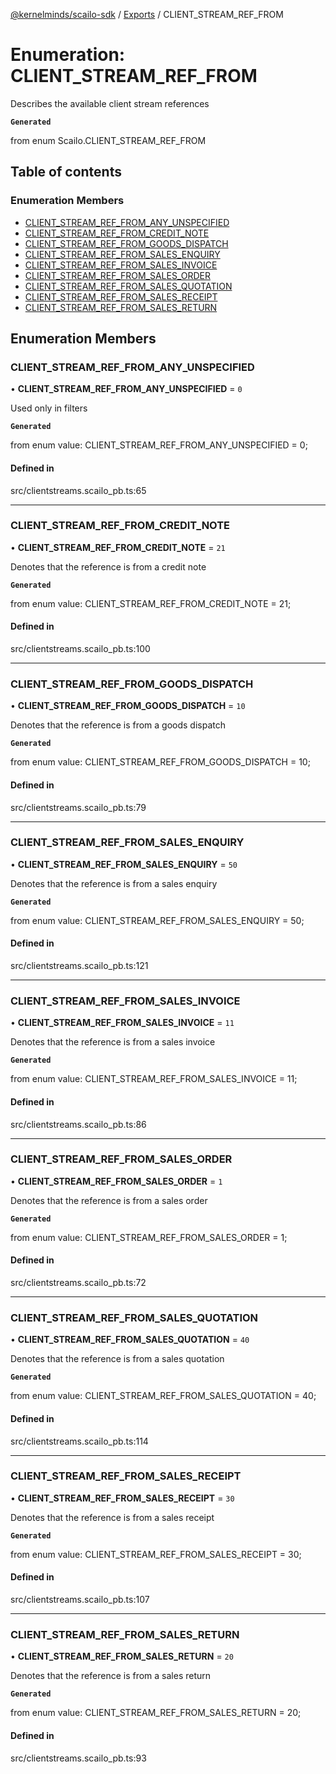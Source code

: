 [@kernelminds/scailo-sdk](../README.md) / [Exports](../modules.md) / CLIENT\_STREAM\_REF\_FROM

# Enumeration: CLIENT\_STREAM\_REF\_FROM

Describes the available client stream references

**`Generated`**

from enum Scailo.CLIENT_STREAM_REF_FROM

## Table of contents

### Enumeration Members

- [CLIENT\_STREAM\_REF\_FROM\_ANY\_UNSPECIFIED](CLIENT_STREAM_REF_FROM.md#client_stream_ref_from_any_unspecified)
- [CLIENT\_STREAM\_REF\_FROM\_CREDIT\_NOTE](CLIENT_STREAM_REF_FROM.md#client_stream_ref_from_credit_note)
- [CLIENT\_STREAM\_REF\_FROM\_GOODS\_DISPATCH](CLIENT_STREAM_REF_FROM.md#client_stream_ref_from_goods_dispatch)
- [CLIENT\_STREAM\_REF\_FROM\_SALES\_ENQUIRY](CLIENT_STREAM_REF_FROM.md#client_stream_ref_from_sales_enquiry)
- [CLIENT\_STREAM\_REF\_FROM\_SALES\_INVOICE](CLIENT_STREAM_REF_FROM.md#client_stream_ref_from_sales_invoice)
- [CLIENT\_STREAM\_REF\_FROM\_SALES\_ORDER](CLIENT_STREAM_REF_FROM.md#client_stream_ref_from_sales_order)
- [CLIENT\_STREAM\_REF\_FROM\_SALES\_QUOTATION](CLIENT_STREAM_REF_FROM.md#client_stream_ref_from_sales_quotation)
- [CLIENT\_STREAM\_REF\_FROM\_SALES\_RECEIPT](CLIENT_STREAM_REF_FROM.md#client_stream_ref_from_sales_receipt)
- [CLIENT\_STREAM\_REF\_FROM\_SALES\_RETURN](CLIENT_STREAM_REF_FROM.md#client_stream_ref_from_sales_return)

## Enumeration Members

### CLIENT\_STREAM\_REF\_FROM\_ANY\_UNSPECIFIED

• **CLIENT\_STREAM\_REF\_FROM\_ANY\_UNSPECIFIED** = ``0``

Used only in filters

**`Generated`**

from enum value: CLIENT_STREAM_REF_FROM_ANY_UNSPECIFIED = 0;

#### Defined in

src/clientstreams.scailo_pb.ts:65

___

### CLIENT\_STREAM\_REF\_FROM\_CREDIT\_NOTE

• **CLIENT\_STREAM\_REF\_FROM\_CREDIT\_NOTE** = ``21``

Denotes that the reference is from a credit note

**`Generated`**

from enum value: CLIENT_STREAM_REF_FROM_CREDIT_NOTE = 21;

#### Defined in

src/clientstreams.scailo_pb.ts:100

___

### CLIENT\_STREAM\_REF\_FROM\_GOODS\_DISPATCH

• **CLIENT\_STREAM\_REF\_FROM\_GOODS\_DISPATCH** = ``10``

Denotes that the reference is from a goods dispatch

**`Generated`**

from enum value: CLIENT_STREAM_REF_FROM_GOODS_DISPATCH = 10;

#### Defined in

src/clientstreams.scailo_pb.ts:79

___

### CLIENT\_STREAM\_REF\_FROM\_SALES\_ENQUIRY

• **CLIENT\_STREAM\_REF\_FROM\_SALES\_ENQUIRY** = ``50``

Denotes that the reference is from a sales enquiry

**`Generated`**

from enum value: CLIENT_STREAM_REF_FROM_SALES_ENQUIRY = 50;

#### Defined in

src/clientstreams.scailo_pb.ts:121

___

### CLIENT\_STREAM\_REF\_FROM\_SALES\_INVOICE

• **CLIENT\_STREAM\_REF\_FROM\_SALES\_INVOICE** = ``11``

Denotes that the reference is from a sales invoice

**`Generated`**

from enum value: CLIENT_STREAM_REF_FROM_SALES_INVOICE = 11;

#### Defined in

src/clientstreams.scailo_pb.ts:86

___

### CLIENT\_STREAM\_REF\_FROM\_SALES\_ORDER

• **CLIENT\_STREAM\_REF\_FROM\_SALES\_ORDER** = ``1``

Denotes that the reference is from a sales order

**`Generated`**

from enum value: CLIENT_STREAM_REF_FROM_SALES_ORDER = 1;

#### Defined in

src/clientstreams.scailo_pb.ts:72

___

### CLIENT\_STREAM\_REF\_FROM\_SALES\_QUOTATION

• **CLIENT\_STREAM\_REF\_FROM\_SALES\_QUOTATION** = ``40``

Denotes that the reference is from a sales quotation

**`Generated`**

from enum value: CLIENT_STREAM_REF_FROM_SALES_QUOTATION = 40;

#### Defined in

src/clientstreams.scailo_pb.ts:114

___

### CLIENT\_STREAM\_REF\_FROM\_SALES\_RECEIPT

• **CLIENT\_STREAM\_REF\_FROM\_SALES\_RECEIPT** = ``30``

Denotes that the reference is from a sales receipt

**`Generated`**

from enum value: CLIENT_STREAM_REF_FROM_SALES_RECEIPT = 30;

#### Defined in

src/clientstreams.scailo_pb.ts:107

___

### CLIENT\_STREAM\_REF\_FROM\_SALES\_RETURN

• **CLIENT\_STREAM\_REF\_FROM\_SALES\_RETURN** = ``20``

Denotes that the reference is from a sales return

**`Generated`**

from enum value: CLIENT_STREAM_REF_FROM_SALES_RETURN = 20;

#### Defined in

src/clientstreams.scailo_pb.ts:93
